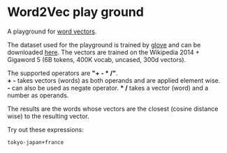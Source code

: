 # Word2Vec play ground

A playground for [word vectors](https://en.wikipedia.org/wiki/Word2vec).

The dataset used for the playground is trained by [glove](https://github.com/stanfordnlp/GloVe) and can be downloaded [here](http://nlp.stanford.edu/data/wordvecs/glove.6B.zip). The vectors are trained on the Wikipedia 2014 + Gigaword 5 (6B tokens, 400K vocab, uncased, 300d vectors).

The supported operators are **"+ - \* /"**.  
**+ -** takes vectors (words) as both operands and are applied element wise.  
**-** can also be used as negate operator.
**\* /** takes a vector (word) and a number as operands.

The results are the words whose vectors are the closest (cosine distance wise) to the resulting vector.

Try out these expressions:

    tokyo-japan+france

[](//mhzed.github.io/wordvecplay/ ':include :type=iframe width=700px height=800px')
